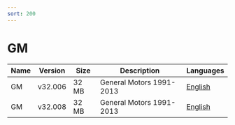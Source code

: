 ```yaml
---
sort: 200
---
```

# GM

| Name | Version | Size | Description | Languages |
| --- | --- | --- | --- | --- |
| GM | v32.006 | 32 MB | General Motors 1991-2013 | [English](https://github.com/berrydejager/tech2wiki.com/raw/main/assets/binfiles/tech2_card_gm_v32.006_en.zip) |
| GM | v32.008 | 32 MB | General Motors 1991-2013 | [English](https://github.com/berrydejager/tech2wiki.com/raw/main/assets/binfiles/tech2_card_gm_v32.008_en.zip) |
